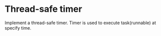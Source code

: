 # Thread-safe timer
Implement a thread-safe timer.
Timer is used to execute task(runnable) at specify time.

